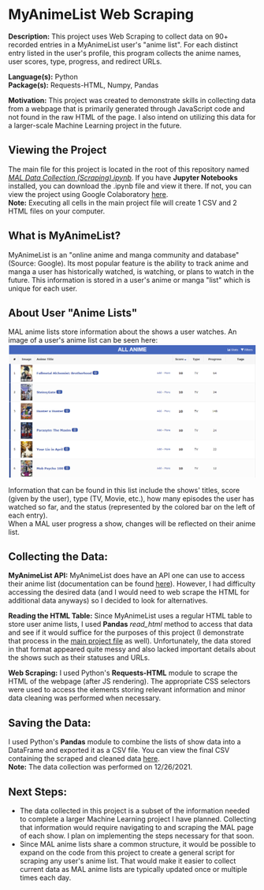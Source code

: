 MyAnimeList Web Scraping
=======================

**Description:** This project uses Web Scraping to collect data on 90+ recorded entries in a MyAnimeList user's "anime list". For each distinct entry listed in the user's profile, this program collects the anime names, user scores, type, progress, and redirect URLs. 

**Language(s):** Python  
**Package(s):**  Requests-HTML, Numpy, Pandas

**Motivation:**  This project was created to demonstrate skills in collecting data from a webpage that is primarily generated through JavaScript code and not found in the raw HTML of the page. I also intend on utilizing this data for a larger-scale Machine Learning project in the future.

Viewing the Project
--------------------
The main file for this project is located in the root of this repository named _[MAL Data Collection (Scraping).ipynb](MAL%20Data%20Collection%20(Scraping).ipynb)_. If you have **Jupyter Notebooks** installed, you can download the .ipynb file and view it there. If not, you can view the project using Google Colaboratory [here](https://colab.research.google.com/github/AvinashBisram/Data-Collection/blob/master/MyAnimeList%20Web%20Scraping/MAL%20Data%20Collection%20(Scraping).ipynb).  
**Note:** Executing all cells in the main project file will create 1 CSV and 2 HTML files on your computer.


What is MyAnimeList?
------------------------
MyAnimeList is an "online anime and manga community and database" (Source: Google). Its most popular feature is the ability to track anime and manga a user has historically watched, is watching, or plans to watch in the future. This information is stored in a user's anime or manga "list" which is unique for each user.


About User "Anime Lists"
------------------------
MAL anime lists store information about the shows a user watches. An image of a user's anime list can be seen here:  
![Example MAL Anime List](./readMe%20images/MAL%20Example%20Anime%20List.PNG)

Information that can be found in this list include the shows' titles, score (given by the user), type (TV, Movie, etc.), how many episodes the user has watched so far, and the status (represented by the colored bar on the left of each entry).  
When a MAL user progress a show, changes will be reflected on their anime list.


Collecting the Data:
--------------------
**MyAnimeList API:**  MyAnimeList does have an API one can use to access their anime list (documentation can be found [here](https://myanimelist.net/apiconfig/references/api/v2)). However, I had difficulty accessing the desired data (and I would need to web scrape the HTML for additional data anyways) so I decided to look for alternatives.

**Reading the HTML Table:** Since MyAnimeList uses a regular HTML table to store user anime lists, I used **Pandas** _read_html_ method to access that data and see if it would suffice for the purposes of this project (I demonstrate that process in the [main project file](MAL%20Data%20Collection%20(Scraping).ipynb) as well). Unfortunately, the data stored in that format appeared quite messy and also lacked important details about the shows such as their statuses and URLs.

**Web Scraping:** I used Python's **Requests-HTML** module to scrape the HTML of the webpage (after JS rendering). The appropriate CSS selectors were used to access the elements storing relevant information and minor data cleaning was performed when necessary.


Saving the Data:
----------------
I used Python's **Pandas** module to combine the lists of show data into a DataFrame and exported it as a CSV file. You can view the final CSV containing the scraped and cleaned data [here](Scraped_MAL_Data.csv).  
**Note:** The data collection was performed on 12/26/2021.


Next Steps:
-----------
* The data collected in this project is a subset of the information needed to complete a larger Machine Learning project I have planned. Collecting that information would require navigating to and scraping the MAL page of each show. I plan on implementing the steps necessary for that soon.
* Since MAL anime lists share a common structure, it would be possible to expand on the code from this project to create a general script for scraping any user's anime list. That would make it easier to collect current data as MAL anime lists are typically updated once or multiple times each day.
